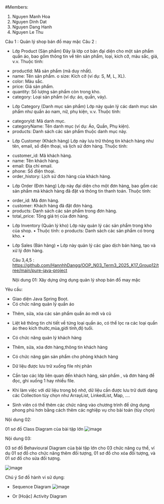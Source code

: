 #Members:
1. Nguyen Manh Hoa
2. Nguyen Dinh Dat
3. Nguyen Dang Hanh
4. Nguyen Le Thu

Câu 1 : Quản lý shop bán đồ may mặc
Câu 2 :
+ Lớp Product (Sản phẩm) Đây là lớp cơ bản đại diện cho một sản phẩm quần áo, bao gồm thông tin về tên sản phẩm, loại, kích cỡ, màu sắc, giá, v.v.
Thuộc tính:
- productId: Mã sản phẩm (mã duy nhất).
- name: Tên sản phẩm. o size: Kích cỡ (ví dụ: S, M, L, XL).
- color: Màu sắc.
- price: Giá sản phẩm.
- quantity: Số lượng sản phẩm còn trong kho.
- category: Loại sản phẩm (ví dụ: áo, quần, váy).
+ Lớp Category (Danh mục sản phẩm) Lớp này quản lý các danh mục sản phẩm như quần áo nam, nữ, phụ kiện, v.v.
Thuộc tính:
- categoryId: Mã danh mục.
- categoryName: Tên danh mục (ví dụ: Áo, Quần, Phụ kiện).
- products: Danh sách các sản phẩm thuộc danh mục này.
+ Lớp Customer (Khách hàng) Lớp này lưu trữ thông tin khách hàng như tên, email, số điện thoại, và lịch sử đơn hàng.
Thuộc tính:
- customer_id: Mã khách hàng.
- name: Tên khách hàng.
- email: Địa chỉ email.
- phone: Số điện thoại.
- order_history: Lịch sử đơn hàng của khách hàng.
+ Lớp Order (Đơn hàng) Lớp này đại diện cho một đơn hàng, bao gồm các sản phẩm mà khách hàng đã đặt và thông tin thanh toán.
Thuộc tính:
- order_id: Mã đơn hàng.
- customer: Khách hàng đã đặt đơn hàng.
- products: Danh sách các sản phẩm trong đơn hàng.
- total_price: Tổng giá trị của đơn hàng.
+ Lớp Inventory (Quản lý kho) Lớp này quản lý các sản phẩm trong kho của shop. •
Thuộc tính:
o products: Danh sách các sản phẩm có trong kho. •
+ Lớp Sales (Bán hàng) • Lớp này quản lý các giao dịch bán hàng, tạo và xử lý đơn hàng.

  Câu 3,4,5 : https://github.com/HannhhDangg/OOP_N03_Term3_2025_K17_Group12/tree/main/pure-java-project

  Nội dung 01:
Xây dựng ứng dụng quản lý shop bán đồ may mặc

Yêu cầu:
- Giao diện Java Spring Boot.
- Có chức năng quản lý quần áo

+ Thêm, sửa, xóa các sản phẩm quần áo mới và cũ

+ Liệt kê thông tin chi tiết về từng loại quần áo, có thể lọc ra các loại quần áo theo kích thước,mùa,giới tính,độ tuổi.
  
- Có chức năng quản lý khách hàng
+ Thêm, sửa, xóa đơn hàng,thông tin khách hàng
- Có chức năng gán sản phẩm cho phòng khách hàng

- Dữ liệu được lưu trữ xuống file nhị phân

+ Cần tạo các lớp liên quan đến khách hàng, sản phẩm , và đơn hàng để đọc, ghi xuống 1 hay nhiều file.

- Khi làm việc với dữ liệu trong bộ nhớ, dữ liệu cần được lưu trữ dưới dạng các Collection tùy chọn như ArrayList, LinkedList, Map, ....

- Sinh viên có thể thêm các chức năng vào chương trình để ứng dụng phong phú hơn bằng cách thêm các nghiệp vụ cho bài toán (tùy chọn)

Nội dung 02:

01 sơ đồ Class Diagram của bài tập lớn
![image](https://github.com/user-attachments/assets/8fd30920-43ec-444f-bdea-fd6b0fa403b6)



Nội dung 03:

03 sơ đồ Behavioural Diagram của bài tập lớn cho 03 chức năng cụ thể, ví dụ 01 sơ đồ cho chức năng thêm đối tượng, 01 sơ đồ cho xóa đối tượng, và 01 sơ đồ cho sửa đối tượng. 

![image](https://github.com/user-attachments/assets/f28ecb42-77fd-46a7-a2e4-847d2b5b7aa5)

Chú ý Sơ đồ hành vi sử dụng: 
+ Sequence Diagram
![image](https://github.com/user-attachments/assets/2b8f9ed2-efe4-4982-a3de-b42e3839ef46)


+ Or [Hoặc] Activity Diagram



